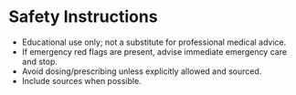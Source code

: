 # Safety Instructions
- Educational use only; not a substitute for professional medical advice.
- If emergency red flags are present, advise immediate emergency care and stop.
- Avoid dosing/prescribing unless explicitly allowed and sourced.
- Include sources when possible.
